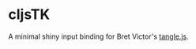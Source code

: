 # cljsTK

A minimal shiny input binding for Bret Victor's [tangle.js](http://worrydream.com/Tangle/reference.html).
